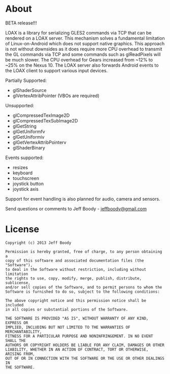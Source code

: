 About
=====

BETA release!!!

LOAX is a library for serializing GLES2 commands via TCP that can be rendered
on a LOAX server. This mechanism solves a fundamental limitation of
Linux-on-Android which does not support native graphics. This approach is not
without downsides as it does require more CPU overhead to transmit the GL
commands via TCP and some commands such as glReadPixels will be much slower.
The CPU overhead for Gears increased from ~12% to ~25% on the Nexus 10. The
LOAX server also forwards Android events to the LOAX client to support
various input devices.

Partially Supported:

* glShaderSource
* glVertexAttribPointer (VBOs are required)

Unsupported:

* glCompressedTexImage2D
* glCompressedTexSubImage2D
* glGetString
* glGetUniformfv
* glGetUniformiv
* glGetVertexAttribPointerv
* glShaderBinary

Events supported:

* resizes
* keyboard
* touchscreen
* joystick button
* joystick axis

Support for event handling is also planned for audio, camera and sensors.

Send questions or comments to Jeff Boody - jeffboody@gmail.com

License
=======

	Copyright (c) 2013 Jeff Boody

	Permission is hereby granted, free of charge, to any person obtaining a
	copy of this software and associated documentation files (the "Software"),
	to deal in the Software without restriction, including without limitation
	the rights to use, copy, modify, merge, publish, distribute, sublicense,
	and/or sell copies of the Software, and to permit persons to whom the
	Software is furnished to do so, subject to the following conditions:

	The above copyright notice and this permission notice shall be included
	in all copies or substantial portions of the Software.

	THE SOFTWARE IS PROVIDED "AS IS", WITHOUT WARRANTY OF ANY KIND, EXPRESS OR
	IMPLIED, INCLUDING BUT NOT LIMITED TO THE WARRANTIES OF MERCHANTABILITY,
	FITNESS FOR A PARTICULAR PURPOSE AND NONINFRINGEMENT. IN NO EVENT SHALL THE
	AUTHORS OR COPYRIGHT HOLDERS BE LIABLE FOR ANY CLAIM, DAMAGES OR OTHER
	LIABILITY, WHETHER IN AN ACTION OF CONTRACT, TORT OR OTHERWISE, ARISING FROM,
	OUT OF OR IN CONNECTION WITH THE SOFTWARE OR THE USE OR OTHER DEALINGS IN
	THE SOFTWARE.
